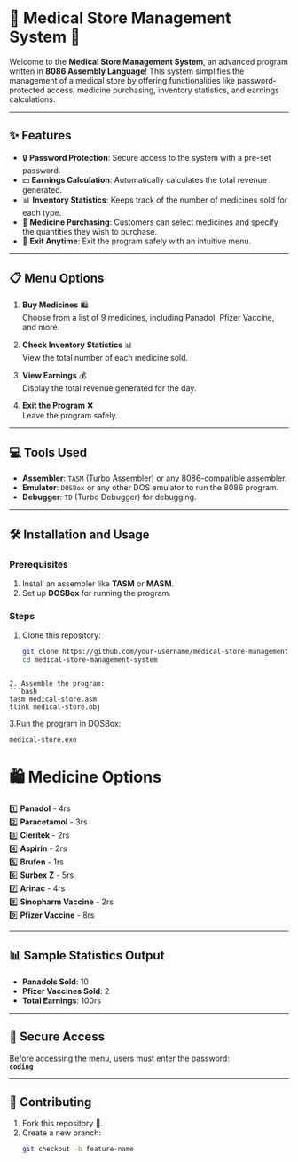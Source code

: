 # 🏥 Medical Store Management System 💊

Welcome to the **Medical Store Management System**, an advanced program written in **8086 Assembly Language**! This system simplifies the management of a medical store by offering functionalities like password-protected access, medicine purchasing, inventory statistics, and earnings calculations.

---

## ✨ Features
- 🔒 **Password Protection**: Secure access to the system with a pre-set password.
- 💵 **Earnings Calculation**: Automatically calculates the total revenue generated.
- 📊 **Inventory Statistics**: Keeps track of the number of medicines sold for each type.
- 📜 **Medicine Purchasing**: Customers can select medicines and specify the quantities they wish to purchase.
- 🚪 **Exit Anytime**: Exit the program safely with an intuitive menu.

---

## 📋 Menu Options
1. **Buy Medicines** 🛍️  
   Choose from a list of 9 medicines, including Panadol, Pfizer Vaccine, and more.

2. **Check Inventory Statistics** 📊  
   View the total number of each medicine sold.

3. **View Earnings** 💰  
   Display the total revenue generated for the day.

4. **Exit the Program** ❌  
   Leave the program safely.

---

## 💻 Tools Used
- **Assembler**: `TASM` (Turbo Assembler) or any 8086-compatible assembler.
- **Emulator**: `DOSBox` or any other DOS emulator to run the 8086 program.
- **Debugger**: `TD` (Turbo Debugger) for debugging.

---

## 🛠️ Installation and Usage

### Prerequisites
1. Install an assembler like **TASM** or **MASM**.
2. Set up **DOSBox** for running the program.

### Steps
1. Clone this repository:
   ```bash
   git clone https://github.com/your-username/medical-store-management-system.git
   cd medical-store-management-system
  ```

2. Assemble the program:
  ```bash
  tasm medical-store.asm
  tlink medical-store.obj
  ```
3.Run the program in DOSBox:
  ```bash
  medical-store.exe
  ```

# 🛍️ Medicine Options
1️⃣ **Panadol** - 4rs  
2️⃣ **Paracetamol** - 3rs  
3️⃣ **Cleritek** - 2rs  
4️⃣ **Aspirin** - 2rs  
5️⃣ **Brufen** - 1rs  
6️⃣ **Surbex Z** - 5rs  
7️⃣ **Arinac** - 4rs  
8️⃣ **Sinopharm Vaccine** - 2rs  
9️⃣ **Pfizer Vaccine** - 8rs  

---

## 📊 Sample Statistics Output
- **Panadols Sold**: 10  
- **Pfizer Vaccines Sold**: 2  
- **Total Earnings**: 100rs  

---

## 🔑 Secure Access
Before accessing the menu, users must enter the password:  
**`coding`**

---

## 🤝 Contributing
1. Fork this repository 🍴.  
2. Create a new branch:  
   ```bash
   git checkout -b feature-name
  ```
